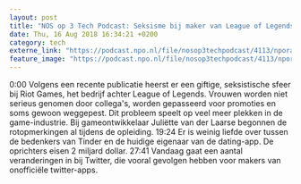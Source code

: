 ```yaml
---
layout: post
title: "NOS op 3 Tech Podcast: Seksisme bij maker van League of Legends en andere gamebedrijven"
date: Thu, 16 Aug 2018 16:34:21 +0200
category: tech
externe_link: "https://podcast.npo.nl/file/nosop3techpodcast/4113/nporadio1_nosop3techpodcast_20180816_nos-op-3-tech-podcast-seksisme-bij-maker-van-league-of-legends-en-andere-gamebedrijven.mp3"
feature_image: "https://podcast.npo.nl/file/nosop3techpodcast/4113/nporadio1_nosop3techpodcast_20180816_nos-op-3-tech-podcast-seksisme-bij-maker-van-league-of-legends-en-andere-gamebedrijven.mp3"
---
```


0:00 Volgens een recente publicatie heerst er een giftige, seksistische sfeer bij Riot Games, het bedrijf achter League of Legends. Vrouwen worden niet serieus genomen door collega's, worden gepasseerd voor promoties en soms gewoon weggepest. Dit probleem speelt op veel meer plekken in de game-industrie. Bij gameontwikkelaar Juliëtte van der Laarse begonnen de rotopmerkingen al tijdens de opleiding.
19:24 Er is weinig liefde over tussen de bedenkers van Tinder en de huidige eigenaar van de dating-app. De oprichters eisen 2 miljard dollar.
27:41 Vandaag gaat een aantal veranderingen in bij Twitter, die vooral gevolgen hebben voor makers van onofficiële twitter-apps.<img src="http://feeds.feedburner.com/~r/nosop3-tech-podcast/~4/X6DhEybF6Ww" height="1" width="1" alt=""/>
